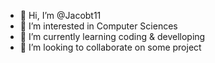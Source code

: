 - 👋 Hi, I’m @Jacobt11
- 👀 I’m interested in Computer Sciences
- 🌱 I’m currently learning coding & develloping
- 💞️ I’m looking to collaborate on some project

<!---
Jacobt11/Jacobt11 is a ✨ special ✨ repository because its `README.md` (this file) appears on your GitHub profile.
You can click the Preview link to take a look at your changes.
--->
